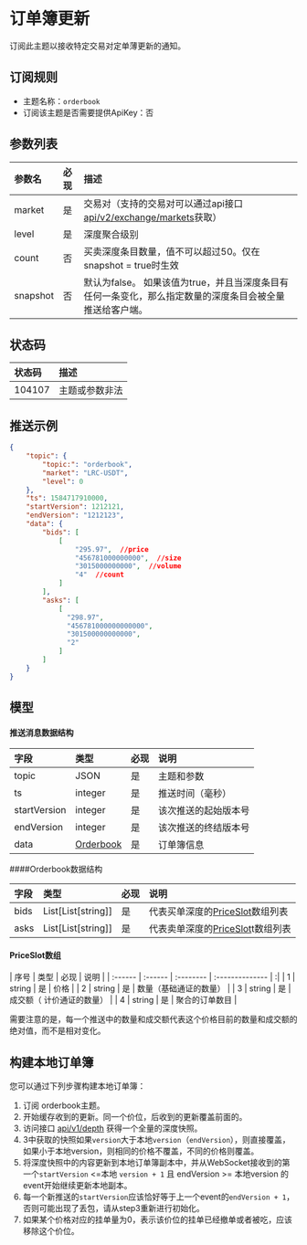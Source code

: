 # 订单簿更新


订阅此主题以接收特定交易对定单薄更新的通知。


## 订阅规则

- 主题名称：`orderbook`
- 订阅该主题是否需要提供ApiKey：否


## 参数列表

| 参数名|  必现 |             描述                 |
| :---- | :------ |:--------------------------------- |
| market | 是 | 交易对（支持的交易对可以通过api接口[api/v2/exchange/markets](../dex_apis/getMarkets.md)获取）|
| level | 是 | 深度聚合级别 |
| count | 否 | 买卖深度条目数量，值不可以超过50。仅在snapshot = true时生效 |
| snapshot |否 | 默认为false。 如果该值为true，并且当深度条目有任何一条变化，那么指定数量的深度条目会被全量推送给客户端。 |

## 状态码

| 状态码 |                描述                 |
| :---- | :--------------------------------- |
| 104107 | 主题或参数非法|

## 推送示例

```json
{
    "topic": {
        "topic:": "orderbook",
        "market": "LRC-USDT",
      	"level": 0
    },
    "ts": 1584717910000,
    "startVersion": 1212121,
    "endVersion": "1212123",
    "data": {
        "bids": [
            [
                "295.97",  //price
                "456781000000000",  //size
                "3015000000000",  //volume
                "4"  //count
            ]
        ],
        "asks": [
            [
              "298.97",
              "456781000000000000",
              "301500000000000",
              "2"
            ]
        ]
    }
}
```

## 模型

#### 推送消息数据结构

|     字段     |      类型       | 必现 |         说明         |
| :---------- | :------------- | :------ | :------------------ |
| topic |       JSON        |    是    | 主题和参数 |
|      ts      |     integer     |    是    |       推送时间（毫秒）       |
| startVersion |     integer     |    是    | 该次推送的起始版本号 |
|  endVersion  |     integer     |    是    | 该次推送的终结版本号 |
|     data     | [Orderbook](#orderbook) |    是    |       订单簿信息       |

####<span id="orderbook">Orderbook数据结构</span>

| 字段 | 类型                           | 必现 | 说明     |
| :---- | :------------------------------ | :-------- | :-------- |
| bids | List\[List\[string\]] | 是       | 代表买单深度的[PriceSlot](#slot)数组列表 |
| asks | List\[List\[string\]]| 是       | 代表卖单深度的[PriceSlot](#slot)t数组列表 |

#### <span id = "slot">PriceSlot数组</span>

| 序号  | 类型   | 必现 | 说明           |
| :------ | :------ | :-------- | :-------------- | :|
|    1     | string | 是       | 价格           |
|    2     | string | 是       | 数量（基础通证的数量）         |
|    3     | string | 是       | 成交额（ 计价通证的数量）  |
|    4     | string | 是       | 聚合的订单数目 |


需要注意的是，每一个推送中的数量和成交额代表这个价格目前的数量和成交额的绝对值，而不是相对变化。

## 构建本地订单簿

您可以通过下列步骤构建本地订单簿：

1. 订阅 orderbook主题。
2. 开始缓存收到的更新。同一个价位，后收到的更新覆盖前面的。
3. 访问接口 [api/v1/depth](../dex_apis/getDepth.md) 获得一个全量的深度快照。
4. 3中获取的快照如果`version`大于本地`version`（`endVersion`），则直接覆盖，如果小于本地version，则相同的价格不覆盖，不同的价格则覆盖。
5. 将深度快照中的内容更新到本地订单簿副本中，并从WebSocket接收到的第一个`startVersion` <=本地 `version + 1` 且 endVersion >= 本地version 的event开始继续更新本地副本。
6. 每一个新推送的`startVersion`应该恰好等于上一个event的`endVersion + 1`，否则可能出现了丢包，请从step3重新进行初始化。
7. 如果某个价格对应的挂单量为0，表示该价位的挂单已经撤单或者被吃，应该移除这个价位。

